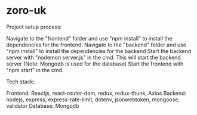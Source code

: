# zoro-uk

Project setup process:

Navigate to the "frontend" folder and use "npm install" to install the dependencies for the frontend.
Navigate to the "backend" folder and use "npm install" to install the dependencies for the backend
Start the backend server with "nodemon server.js" in the cmd. This will start the backend server (Note: Mongodb is used for the database)
Start the frontend with "npm start" in the cmd.
 

Tech stack:

Frontend:   Reactjs, react-router-dom, redux, redux-thunk, Axios
Backend:   nodejs, express, express-rate-limit, dotenv, jsonwebtoken, mongoose, validator
Database:  Mongodb




